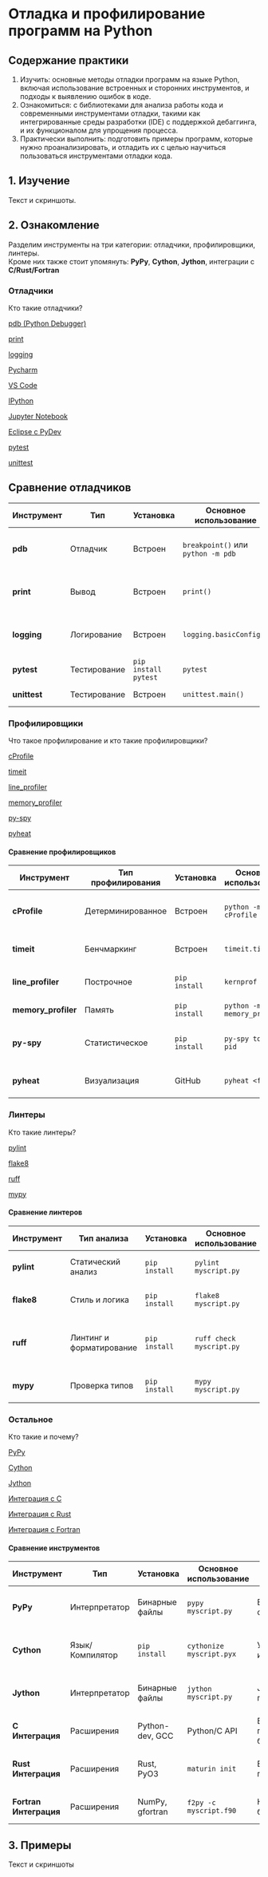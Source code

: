 # Отладка и профилирование программ на Python

## Содержание практики

1. Изучить: основные методы отладки программ на языке Python, включая использование встроенных и сторонних инструментов, и подходы к выявлению ошибок в коде.
2. Ознакомиться: с библиотеками для анализа работы кода и современными инструментами отладки, такими как интегрированные среды разработки (IDE) с поддержкой дебаггинга, и их функционалом для упрощения процесса.
3. Практически выполнить: подготовить примеры программ, которые нужно проанализировать, и отладить их с целью научиться пользоваться инструментами отладки кода. 


## 1. Изучение

Текст и скриншоты.

## 2. Ознакомление

Разделим инструменты на три категории: отладчики, профилировщики, линтеры. \
Кроме них также стоит упомянуть: **PyPy**, **Cython**, **Jython**, интеграции с **C/Rust/Fortran** 

### Отладчики

Кто такие отладчики?

[pdb (Python Debugger)](./debuggers/pdb.md)

[print](./debuggers/print.md)

[logging](./debuggers/logging.md)

[Pycharm](./debuggers/pycharm.md)

[VS Code](./debuggers/vscode.md)

[IPython](./debuggers/ipython.md)

[Jupyter Notebook](./debuggers/jupyter-notebook.md)

[Eclipse с PyDev](./debuggers/eclipse-pydev.md)

[pytest](./debuggers/pytest.md)

[unittest](./debuggers/unittest.md)

## Сравнение отладчиков

| Инструмент   | Тип          | Установка            | Основное использование             | Преимущества                  | Ограничения                                    |
|--------------|--------------|----------------------|------------------------------------|-------------------------------|------------------------------------------------|
| **pdb**      | Отладчик     | Встроен              | `breakpoint()` или `python -m pdb` | Простота, постмортем отладка  | Ограниченная документация, неудобный интерфейс |
| **print**    | Вывод        | Встроен              | `print()`                          | Простота, быстрота            | Не структурирован, загромождает вывод          |
| **logging**  | Логирование  | Встроен              | `logging.basicConfig()`            | Структурированность, гибкость | Сложная настройка, дублирование сообщений      |
| **pytest**   | Тестирование | `pip install pytest` | `pytest`                           | Детальный анализ, плагины     | Проблемы изоляции тестов                       |
| **unittest** | Тестирование | Встроен              | `unittest.main()`                  | Автоматизация, фикстуры       | Сложность параллелизации                       |

### Профилировщики

Что такое профилирование и кто такие профилировщики?

[cProfile](./profilers/cProfile.md)

[timeit](./profilers/timeit.md)

[line_profiler](./profilers/line_profiler.md)

[memory_profiler](./profilers/memory_profiler.md)

[py-spy](./profilers/py-spy.md)

[pyheat](./profilers/pyheat.md)

#### Сравнение профилировщиков

| Инструмент          | Тип профилирования | Установка     | Основное использование      | Преимущества                      | Ограничения                        |
|---------------------|--------------------|---------------|-----------------------------|-----------------------------------|------------------------------------|
| **cProfile**        | Детерминированное  | Встроен       | `python -m cProfile`        | Высокая точность, низкий расход   | Только функции, сложный вывод      |
| **timeit**          | Бенчмаркинг        | Встроен       | `timeit.timeit()`           | Простота, точность для фрагментов | Не для больших программ            |
| **line_profiler**   | Построчное         | `pip install` | `kernprof -l`               | Детальный анализ строк            | Требует настройки, выше расход     |
| **memory_profiler** | Память             | `pip install` | `python -m memory_profiler` | Выявление утечек памяти           | Замедляет выполнение               |
| **py-spy**          | Статистическое     | `pip install` | `py-spy top --pid`          | Низкий расход, продакшен          | Может пропустить редкие события    |
| **pyheat**          | Визуализация       | GitHub        | `pyheat <file>`             | Интуитивная тепловая карта        | Менее поддерживаем, ограничен      |

### Линтеры

Кто такие линтеры?

[pylint](./linters/pylint.md)

[flake8](./linters/flake8.md)

[ruff](./linters/ruff.md)

[mypy](./linters/mypy.md)

#### Сравнение линтеров

| Инструмент | Тип анализа              | Установка     | Основное использование   | Преимущества                               | Ограничения                    |
|------------|--------------------------|---------------|--------------------------|--------------------------------------------|--------------------------------|
| **pylint** | Статический анализ       | `pip install` | `pylint myscript.py`     | Глубокий анализ, плагины                   | Медленный, ложные срабатывания |
| **flake8** | Стиль и логика           | `pip install` | `flake8 myscript.py`     | Быстрый, гибкий, плагины                   | Менее глубокий анализ          |
| **ruff**   | Линтинг и форматирование | `pip install` | `ruff check myscript.py` | Очень быстрый, заменяет многие инструменты | Новый, меньше плагинов         |
| **mypy**   | Проверка типов           | `pip install` | `mypy myscript.py`       | Выявляет ошибки типов, gradual typing      | Требует аннотаций типов        |


### Остальное

Кто такие и почему?

[PyPy](./other/pypy.md)

[Cython](./other/cython.md)

[Jython](./other/jython.md)

[Интеграция с C](./other/c.md)

[Интеграция с Rust](./other/rust.md)

[Интеграция с Fortran](./other/fortran.md)

#### Сравнение инструментов

| Инструмент             | Тип             | Установка       | Основное использование   | Преимущества                            | Ограничения                              |
|------------------------|-----------------|-----------------|--------------------------|-----------------------------------------|------------------------------------------|
| **PyPy**               | Интерпретатор   | Бинарные файлы  | `pypy myscript.py`       | Быстрее CPython, совместимость          | Ограниченная поддержка C-расширений      |
| **Cython**             | Язык/Компилятор | `pip install`   | `cythonize myscript.pyx` | Ускорение до 1000x, C-интеграция        | Требует компиляции, сложность типов      |
| **Jython**             | Интерпретатор   | Бинарные файлы  | `jython myscript.py`     | Java-интеграция, платформонезависимость | Только Python 2, ограниченные библиотеки |
| **C Интеграция**       | Расширения      | Python-dev, GCC | Python/C API             | Высокая производительность, библиотеки  | Сложность, отладка                       |
| **Rust Интеграция**    | Расширения      | Rust, PyO3      | `maturin init`           | Безопасность, производительность        | Крутой learning curve, размер файлов     |
| **Fortran Интеграция** | Расширения      | NumPy, gfortran | `f2py -c myscript.f90`   | Научные вычисления, библиотеки          | Сложный синтаксис, отладка               |


## 3. Примеры

Текст и скриншоты
